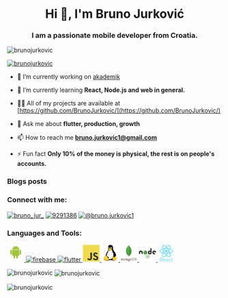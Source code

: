 <h1 align="center">Hi 👋, I'm Bruno Jurković</h1>
<h3 align="center">I am a passionate mobile developer from Croatia.</h3>

<p align="left"> <img src="https://komarev.com/ghpvc/?username=brunojurkovic&label=Profile%20views&color=0e75b6&style=flat" alt="brunojurkovic" /> </p>

<p align="left"> <a href="https://github.com/ryo-ma/github-profile-trophy"><img src="https://github-profile-trophy.vercel.app/?username=brunojurkovic" alt="brunojurkovic" /></a> </p>

- 🔭 I’m currently working on [akademik](https://github.com/BrunoJurkovic/akademik)

- 🌱 I’m currently learning **React, Node.js and web in general.**

- 👨‍💻 All of my projects are available at [https://github.com/BrunoJurkovic/](https://github.com/BrunoJurkovic/)

- 💬 Ask me about **flutter, production, growth**

- 📫 How to reach me **bruno.jurkovic1@gmail.com**

- ⚡ Fun fact **Only 10% of the money is physical, the rest is on people's accounts.**

### Blogs posts
<!-- BLOG-POST-LIST:START -->
<!-- BLOG-POST-LIST:END -->

<h3 align="left">Connect with me:</h3>
<p align="left">
<a href="https://twitter.com/bruno_jur_" target="blank"><img align="center" src="https://cdn.jsdelivr.net/npm/simple-icons@3.0.1/icons/twitter.svg" alt="bruno_jur_" height="30" width="40" /></a>
<a href="https://stackoverflow.com/users/9291386" target="blank"><img align="center" src="https://cdn.jsdelivr.net/npm/simple-icons@3.0.1/icons/stackoverflow.svg" alt="9291386" height="30" width="40" /></a>
<a href="https://medium.com/@bruno.jurkovic1" target="blank"><img align="center" src="https://cdn.jsdelivr.net/npm/simple-icons@3.0.1/icons/medium.svg" alt="@bruno.jurkovic1" height="30" width="40" /></a>
</p>

<h3 align="left">Languages and Tools:</h3>
<p align="left"> <a href="https://developer.android.com" target="_blank"> <img src="https://raw.githubusercontent.com/devicons/devicon/master/icons/android/android-original-wordmark.svg" alt="android" width="40" height="40"/> </a> <a href="https://firebase.google.com/" target="_blank"> <img src="https://www.vectorlogo.zone/logos/firebase/firebase-icon.svg" alt="firebase" width="40" height="40"/> </a> <a href="https://flutter.dev" target="_blank"> <img src="https://www.vectorlogo.zone/logos/flutterio/flutterio-icon.svg" alt="flutter" width="40" height="40"/> </a> <a href="https://developer.mozilla.org/en-US/docs/Web/JavaScript" target="_blank"> <img src="https://raw.githubusercontent.com/devicons/devicon/master/icons/javascript/javascript-original.svg" alt="javascript" width="40" height="40"/> </a> <a href="https://www.linux.org/" target="_blank"> <img src="https://raw.githubusercontent.com/devicons/devicon/master/icons/linux/linux-original.svg" alt="linux" width="40" height="40"/> </a> <a href="https://www.mongodb.com/" target="_blank"> <img src="https://raw.githubusercontent.com/devicons/devicon/master/icons/mongodb/mongodb-original-wordmark.svg" alt="mongodb" width="40" height="40"/> </a> <a href="https://nodejs.org" target="_blank"> <img src="https://raw.githubusercontent.com/devicons/devicon/master/icons/nodejs/nodejs-original-wordmark.svg" alt="nodejs" width="40" height="40"/> </a> <a href="https://reactjs.org/" target="_blank"> <img src="https://raw.githubusercontent.com/devicons/devicon/master/icons/react/react-original-wordmark.svg" alt="react" width="40" height="40"/> </a> </p>

<p><img align="left" src="https://github-readme-stats.vercel.app/api/top-langs?username=brunojurkovic&show_icons=true&locale=en&layout=compact" alt="brunojurkovic" /></p>

<p>&nbsp;<img align="center" src="https://github-readme-stats.vercel.app/api?username=brunojurkovic&show_icons=true&locale=en" alt="brunojurkovic" /></p>

<p><img align="center" src="https://github-readme-streak-stats.herokuapp.com/?user=brunojurkovic&" alt="brunojurkovic" /></p>
